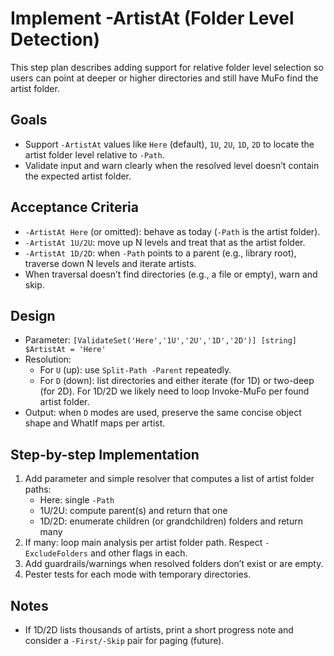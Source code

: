 # Implement -ArtistAt (Folder Level Detection)

This step plan describes adding support for relative folder level selection so users can point at deeper or higher directories and still have MuFo find the artist folder.

## Goals
- Support `-ArtistAt` values like `Here` (default), `1U`, `2U`, `1D`, `2D` to locate the artist folder level relative to `-Path`.
- Validate input and warn clearly when the resolved level doesn’t contain the expected artist folder.

## Acceptance Criteria
- `-ArtistAt Here` (or omitted): behave as today (`-Path` is the artist folder).
- `-ArtistAt 1U/2U`: move up N levels and treat that as the artist folder.
- `-ArtistAt 1D/2D`: when `-Path` points to a parent (e.g., library root), traverse down N levels and iterate artists.
- When traversal doesn’t find directories (e.g., a file or empty), warn and skip.

## Design
- Parameter: `[ValidateSet('Here','1U','2U','1D','2D')] [string] $ArtistAt = 'Here'`
- Resolution:
  - For `U` (up): use `Split-Path -Parent` repeatedly.
  - For `D` (down): list directories and either iterate (for 1D) or two-deep (for 2D). For 1D/2D we likely need to loop Invoke-MuFo per found artist folder.
- Output: when `D` modes are used, preserve the same concise object shape and WhatIf maps per artist.

## Step-by-step Implementation
1) Add parameter and simple resolver that computes a list of artist folder paths:
   - Here: single `-Path`
   - 1U/2U: compute parent(s) and return that one
   - 1D/2D: enumerate children (or grandchildren) folders and return many
2) If many: loop main analysis per artist folder path. Respect `-ExcludeFolders` and other flags in each.
3) Add guardrails/warnings when resolved folders don’t exist or are empty.
4) Pester tests for each mode with temporary directories.

## Notes
- If 1D/2D lists thousands of artists, print a short progress note and consider a `-First/-Skip` pair for paging (future).
